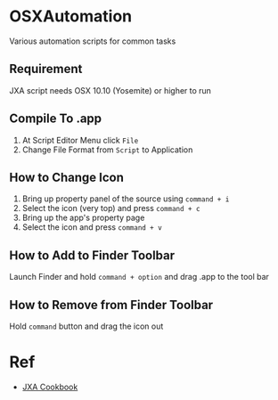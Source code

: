 # OSXAutomation
Various automation scripts for common tasks

## Requirement
JXA script needs OSX 10.10 (Yosemite) or higher to run

## Compile To .app
1. At Script Editor Menu click `File`
2. Change File Format from `Script` to Application

## How to Change Icon
1. Bring up property panel of the source using `command + i`
2. Select the icon (very top) and press `command + c`
3. Bring up the app's property page
4. Select the icon and press `command + v`

## How to Add to Finder Toolbar
Launch Finder and hold `command + option` and drag .app to the tool bar

## How to Remove from Finder Toolbar
Hold `command` button and drag the icon out

# Ref
- [JXA Cookbook](https://github.com/JXA-Cookbook/JXA-Cookbook/wiki)
